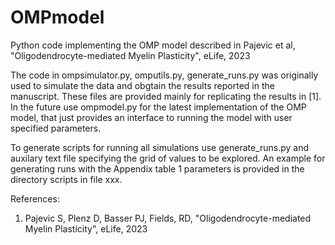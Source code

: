 # OMPmodel
Python code implementing the OMP model described in Pajevic et al, "Oligodendrocyte-mediated Myelin Plasticity", eLife, 2023

The code in ompsimulator.py, omputils.py, generate_runs.py  was originally used to simulate the data and obgtain the results reported in the manuscript. These files are provided mainly for replicating the results in [1]. In the future use ompmodel.py for the latest implementation of the OMP model, that just provides an interface to running the model with user specified parameters.

To generate scripts for running all simulations use generate_runs.py and auxilary text file specifying the grid of values to be explored.
An example for generating runs with the Appendix table 1 parameters  is provided in the directory scripts in file xxx.

References:

1. Pajevic S, Plenz D, Basser PJ, Fields, RD, "Oligodendrocyte-mediated Myelin Plasticity", eLife, 2023
